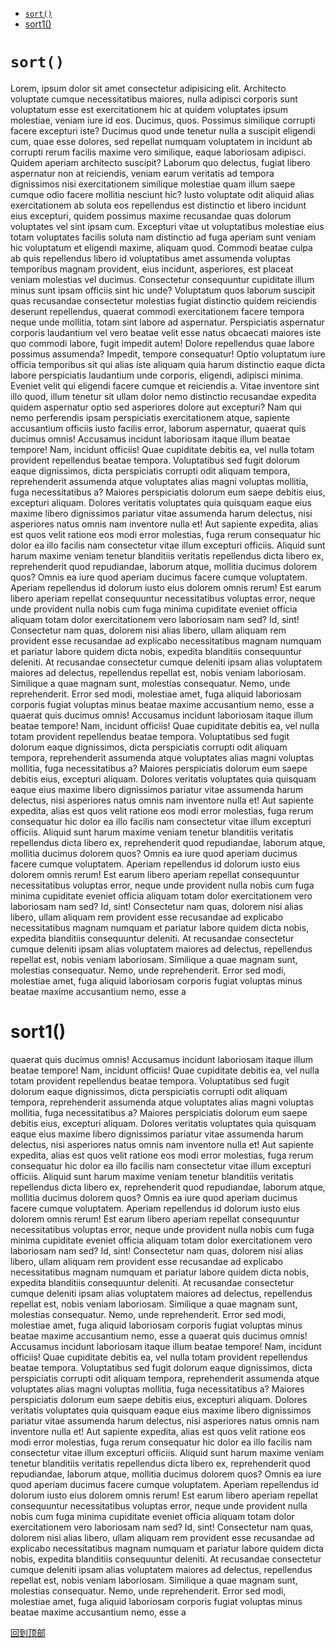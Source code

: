 







- [`sort()`](#`sort`)
- [sort1()](#sort1)





# `sort()`

Lorem, ipsum dolor sit amet consectetur adipisicing elit. Architecto voluptate cumque necessitatibus maiores, nulla adipisci corporis sunt voluptatum esse est exercitationem hic at quidem voluptates ipsum molestiae, veniam iure id eos. Ducimus, quos. Possimus similique corrupti facere excepturi iste? Ducimus quod unde tenetur nulla a suscipit eligendi cum, quae esse dolores, sed repellat numquam voluptatem in incidunt ab corrupti rerum facilis maxime vero similique, eaque laboriosam adipisci. Quidem aperiam architecto suscipit? Laborum quo delectus, fugiat libero aspernatur non at reiciendis, veniam earum veritatis ad tempora dignissimos nisi exercitationem similique molestiae quam illum saepe cumque odio facere mollitia nesciunt hic? Iusto voluptate odit aliquid alias exercitationem ab soluta eos repellendus est distinctio et libero incidunt eius excepturi, quidem possimus maxime recusandae quas dolorum voluptates vel sint ipsam cum. Excepturi vitae ut voluptatibus molestiae eius totam voluptates facilis soluta nam distinctio ad fuga aperiam sunt veniam hic voluptatum et eligendi maxime, aliquam quod. Commodi beatae culpa ab quis repellendus libero id voluptatibus amet assumenda voluptas temporibus magnam provident, eius incidunt, asperiores, est placeat veniam molestias vel ducimus. Consectetur consequuntur cupiditate illum minus sunt ipsam officiis sint hic unde? Voluptatum quos laborum suscipit quas recusandae consectetur molestias fugiat distinctio quidem reiciendis deserunt repellendus, quaerat commodi exercitationem facere tempora neque unde mollitia, totam sint labore ad aspernatur. Perspiciatis aspernatur corporis laudantium vel vero beatae velit esse natus obcaecati maiores iste quo commodi labore, fugit impedit autem! Dolore repellendus quae labore possimus assumenda? Impedit, tempore consequatur! Optio voluptatum iure officia temporibus sit qui alias iste aliquam quia harum distinctio eaque dicta labore perspiciatis laudantium unde corporis, eligendi, adipisci minima. Eveniet velit qui eligendi facere cumque et reiciendis a. Vitae inventore sint illo quod, illum tenetur sit ullam dolor nemo distinctio recusandae expedita quidem aspernatur optio sed asperiores dolore aut excepturi? Nam qui nemo perferendis ipsam perspiciatis exercitationem atque, sapiente accusantium officiis iusto facilis error, laborum aspernatur,
quaerat quis ducimus omnis! Accusamus incidunt laboriosam itaque illum beatae tempore! Nam, incidunt officiis! Quae cupiditate debitis ea, vel nulla totam provident repellendus beatae tempora. Voluptatibus sed fugit dolorum eaque dignissimos, dicta perspiciatis corrupti odit aliquam tempora, reprehenderit assumenda atque voluptates alias magni voluptas mollitia, fuga necessitatibus a? Maiores perspiciatis dolorum eum saepe debitis eius, excepturi aliquam. Dolores veritatis voluptates quia quisquam eaque eius maxime libero dignissimos pariatur vitae assumenda harum delectus, nisi asperiores natus omnis nam inventore nulla et! Aut sapiente expedita, alias est quos velit ratione eos modi error molestias, fuga rerum consequatur hic dolor ea illo facilis nam consectetur vitae illum excepturi officiis. Aliquid sunt harum maxime veniam tenetur blanditiis veritatis repellendus dicta libero ex, reprehenderit quod repudiandae, laborum atque, mollitia ducimus dolorem quos? Omnis ea iure quod aperiam ducimus facere cumque voluptatem. Aperiam repellendus id dolorum iusto eius dolorem omnis rerum! Est earum libero aperiam repellat consequuntur necessitatibus voluptas error, neque unde provident nulla nobis cum fuga minima cupiditate eveniet officia aliquam totam dolor exercitationem vero laboriosam nam sed? Id, sint! Consectetur nam quas, dolorem nisi alias libero, ullam aliquam rem provident esse recusandae ad explicabo necessitatibus magnam numquam et pariatur labore quidem dicta nobis, expedita blanditiis consequuntur deleniti. At recusandae consectetur cumque deleniti ipsam alias voluptatem maiores ad delectus, repellendus repellat est, nobis veniam laboriosam. Similique a quae magnam sunt, molestias consequatur. Nemo, unde reprehenderit. Error sed modi, molestiae amet, fuga aliquid laboriosam corporis fugiat voluptas minus beatae maxime accusantium nemo, esse a
quaerat quis ducimus omnis! Accusamus incidunt laboriosam itaque illum beatae tempore! Nam, incidunt officiis! Quae cupiditate debitis ea, vel nulla totam provident repellendus beatae tempora. Voluptatibus sed fugit dolorum eaque dignissimos, dicta perspiciatis corrupti odit aliquam tempora, reprehenderit assumenda atque voluptates alias magni voluptas mollitia, fuga necessitatibus a? Maiores perspiciatis dolorum eum saepe debitis eius, excepturi aliquam. Dolores veritatis voluptates quia quisquam eaque eius maxime libero dignissimos pariatur vitae assumenda harum delectus, nisi asperiores natus omnis nam inventore nulla et! Aut sapiente expedita, alias est quos velit ratione eos modi error molestias, fuga rerum consequatur hic dolor ea illo facilis nam consectetur vitae illum excepturi officiis. Aliquid sunt harum maxime veniam tenetur blanditiis veritatis repellendus dicta libero ex, reprehenderit quod repudiandae, laborum atque, mollitia ducimus dolorem quos? Omnis ea iure quod aperiam ducimus facere cumque voluptatem. Aperiam repellendus id dolorum iusto eius dolorem omnis rerum! Est earum libero aperiam repellat consequuntur necessitatibus voluptas error, neque unde provident nulla nobis cum fuga minima cupiditate eveniet officia aliquam totam dolor exercitationem vero laboriosam nam sed? Id, sint! Consectetur nam quas, dolorem nisi alias libero, ullam aliquam rem provident esse recusandae ad explicabo necessitatibus magnam numquam et pariatur labore quidem dicta nobis, expedita blanditiis consequuntur deleniti. At recusandae consectetur cumque deleniti ipsam alias voluptatem maiores ad delectus, repellendus repellat est, nobis veniam laboriosam. Similique a quae magnam sunt, molestias consequatur. Nemo, unde reprehenderit. Error sed modi, molestiae amet, fuga aliquid laboriosam corporis fugiat voluptas minus beatae maxime accusantium nemo, esse a
    
    
# sort1()
    
quaerat quis ducimus omnis! Accusamus incidunt laboriosam itaque illum beatae tempore! Nam, incidunt officiis! Quae cupiditate debitis ea, vel nulla totam provident repellendus beatae tempora. Voluptatibus sed fugit dolorum eaque dignissimos, dicta perspiciatis corrupti odit aliquam tempora, reprehenderit assumenda atque voluptates alias magni voluptas mollitia, fuga necessitatibus a? Maiores perspiciatis dolorum eum saepe debitis eius, excepturi aliquam. Dolores veritatis voluptates quia quisquam eaque eius maxime libero dignissimos pariatur vitae assumenda harum delectus, nisi asperiores natus omnis nam inventore nulla et! Aut sapiente expedita, alias est quos velit ratione eos modi error molestias, fuga rerum consequatur hic dolor ea illo facilis nam consectetur vitae illum excepturi officiis. Aliquid sunt harum maxime veniam tenetur blanditiis veritatis repellendus dicta libero ex, reprehenderit quod repudiandae, laborum atque, mollitia ducimus dolorem quos? Omnis ea iure quod aperiam ducimus facere cumque voluptatem. Aperiam repellendus id dolorum iusto eius dolorem omnis rerum! Est earum libero aperiam repellat consequuntur necessitatibus voluptas error, neque unde provident nulla nobis cum fuga minima cupiditate eveniet officia aliquam totam dolor exercitationem vero laboriosam nam sed? Id, sint! Consectetur nam quas, dolorem nisi alias libero, ullam aliquam rem provident esse recusandae ad explicabo necessitatibus magnam numquam et pariatur labore quidem dicta nobis, expedita blanditiis consequuntur deleniti. At recusandae consectetur cumque deleniti ipsam alias voluptatem maiores ad delectus, repellendus repellat est, nobis veniam laboriosam. Similique a quae magnam sunt, molestias consequatur. Nemo, unde reprehenderit. Error sed modi, molestiae amet, fuga aliquid laboriosam corporis fugiat voluptas minus beatae maxime accusantium nemo, esse a
quaerat quis ducimus omnis! Accusamus incidunt laboriosam itaque illum beatae tempore! Nam, incidunt officiis! Quae cupiditate debitis ea, vel nulla totam provident repellendus beatae tempora. Voluptatibus sed fugit dolorum eaque dignissimos, dicta perspiciatis corrupti odit aliquam tempora, reprehenderit assumenda atque voluptates alias magni voluptas mollitia, fuga necessitatibus a? Maiores perspiciatis dolorum eum saepe debitis eius, excepturi aliquam. Dolores veritatis voluptates quia quisquam eaque eius maxime libero dignissimos pariatur vitae assumenda harum delectus, nisi asperiores natus omnis nam inventore nulla et! Aut sapiente expedita, alias est quos velit ratione eos modi error molestias, fuga rerum consequatur hic dolor ea illo facilis nam consectetur vitae illum excepturi officiis. Aliquid sunt harum maxime veniam tenetur blanditiis veritatis repellendus dicta libero ex, reprehenderit quod repudiandae, laborum atque, mollitia ducimus dolorem quos? Omnis ea iure quod aperiam ducimus facere cumque voluptatem. Aperiam repellendus id dolorum iusto eius dolorem omnis rerum! Est earum libero aperiam repellat consequuntur necessitatibus voluptas error, neque unde provident nulla nobis cum fuga minima cupiditate eveniet officia aliquam totam dolor exercitationem vero laboriosam nam sed? Id, sint! Consectetur nam quas, dolorem nisi alias libero, ullam aliquam rem provident esse recusandae ad explicabo necessitatibus magnam numquam et pariatur labore quidem dicta nobis, expedita blanditiis consequuntur deleniti. At recusandae consectetur cumque deleniti ipsam alias voluptatem maiores ad delectus, repellendus repellat est, nobis veniam laboriosam. Similique a quae magnam sunt, molestias consequatur. Nemo, unde reprehenderit. Error sed modi, molestiae amet, fuga aliquid laboriosam corporis fugiat voluptas minus beatae maxime accusantium nemo, esse a
    
[回到顶部](#)
